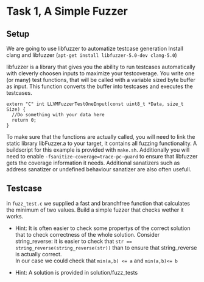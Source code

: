 Task 1, A Simple Fuzzer
=======================

Setup
-----
We are going to use libfuzzer to automatize testcase generation
Install clang and libfuzzer (`apt-get install libfuzzer-5.0-dev clang-5.0`)

libfuzzer is a library that gives you the ability to run testcases automatically with cleverly choosen inputs to
maximize your testcoverage. You write one (or many) test functions, that will be called with a variable sized byte
buffer as input. This function converts the buffer into testcases and executes the testcases.


```
extern "C" int LLVMFuzzerTestOneInput(const uint8_t *Data, size_t Size) {
  //Do something with your data here
  return 0;
}
```

To make sure that the functions are actually called, you will need to link the static library libFuzzer.a to your target, it contains all fuzzing functionality. A
buildscript for this example is provided with `make.sh`. Additionally you will need to enable `-fsanitize-coverage=trace-pc-guard` to ensure that libfuzzer gets the coverage information it needs.
Additional sanatizers such as address sanatizer or undefined behaviour sanatizer are also often usefull.

Testcase
--------

in `fuzz_test.c` we supplied a fast and branchfree function that calculates the minimum of two values. Build a simple
fuzzer that checks wether it works. 

* Hint: It is often easier to check some propertys of the correct solution that to check correctness of the whole
solution. Consider string_reverse: it is easier to check that  `str == string_reverse(string_reverse(str))` than to ensure that string_reverse is actually correct.  
In our case we could check that `min(a,b) <= a` and `min(a,b)<= b`

* Hint: A solution is provided in solution/fuzz_tests
